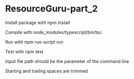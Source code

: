 # ResourceGuru-part_2

Install package with npm install

Compile with node_modules/typescript/bin/tsc

Run with npm run-script run

Test with npm test

Input file path should be the parameter of the command line

Starting and trailing spaces are trimmed